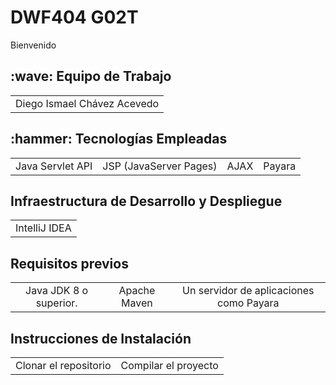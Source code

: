 #    DWF404 G02T
Bienvenido 
<h2>:wave: Equipo de Trabajo</h2>
<div style={padding: 10px}>
  <table style={margin: 0 auto}>
  <tr align="center">
   <td>Diego Ismael Chávez Acevedo</td>
</table>
</div>
<h2>:hammer: Tecnologías Empleadas</h2>

<table>
  <tr align="center">
    <td>Java Servlet API </td>
    <td>JSP (JavaServer Pages)</td>
    <td>AJAX</td>
    <td>Payara</td>
  </tr>
</table>

<h2>Infraestructura de Desarrollo y Despliegue</h2>

<table>
  <tr align="center">
    <td>IntelliJ IDEA </td>
  </tr>
</table>

<h2> Requisitos previos</h2>

<table>
  <tr align="center">
    <td>Java JDK 8 o superior. </td>
    <td>Apache Maven</td>
    <td>Un servidor de aplicaciones como Payara</td>
  </tr>
</table>

<h2> Instrucciones de Instalación</h2>
<table>
  <tr align="center">
    <td>Clonar el repositorio </td>
    <td>Compilar el proyecto</td>
  </tr>
</table>


